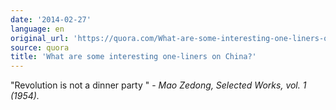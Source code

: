 ```yaml
---
date: '2014-02-27'
language: en
original_url: 'https://quora.com/What-are-some-interesting-one-liners-on-China/answer/Clément-Renaud'
source: quora
title: 'What are some interesting one-liners on China?'
---
```


 "Revolution is not a dinner party " - *Mao Zedong, Selected Works, vol.
1 (1954).*
